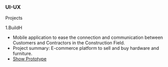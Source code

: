 ### UI-UX


Projects

1.BuildH
 * Mobile application to ease the connection and communication between Customers and Contractors in the Construction Field.
 * Project summary: E-commerce platform to sell and buy hardware and furniture.
 * [Show Prototype](https://www.figma.com/proto/PXSiyENzt16nAV1Wp2oaEU/BuildH?page-id=0%3A1&type=design&node-id=2-5&viewport=76%2C454%2C0.21&t=JT0I49n66YfCWjQg-1&scaling=scale-down&starting-point-node-id=2%3A3&mode=design)
